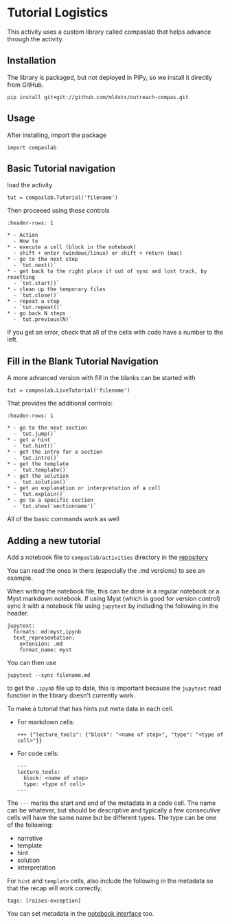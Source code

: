 # Tutorial Logistics

This activity uses a custom library called compaslab that helps advance through
the activity.

## Installation

The library is packaged, but not deployed in PiPy, so we install it directly from
GitHub.

```
pip install git+git://github.com/ml4sts/outreach-compas.git
```

## Usage
After installing, import the package
```
import compaslab
```


## Basic Tutorial navigation



load the activity
```
tut = compaslab.Tutorial('filename')
```

Then proceeed using these controls

```{list-table}
:header-rows: 1

* - Action
  - How to
* - execute a cell (block in the notebook)
  - shift + enter (windows/linux) or shift + return (mac)
* - go to the next step
  - `tut.next()`
* - get back to the right place if out of sync and lost track, by resetting
  - `tut.start()`
* - clean up the temporary files
  - `tut.close()`
* - repeat a step
  - `tut.repeat()`
* - go back N steps
  - `tut.previous(N)`
```

If you get an error, check that all of the cells with code have a number to the left.

## Fill in the Blank Tutorial Navigation
A more advanced version with fill in the blanks can be started with

```
tut = compaslab.LiveTutorial('filename')
```

That provides the additional controls:
```{list-table}
:header-rows: 1

* - go to the next section
  - `tut.jump()`
* - get a hint
  - `tut.hint()`
* - get the intro for a section
  - `tut.intro()`
* - get the template
  - `tut.template()`
* - get the solution
  - `tut.solution()`
* - get an explanation or interpretation of a cell
  - `tut.explain()`
* - go to a specific section
  - `tut.show('sectionname')`
```
All of the basic commands work as well


## Adding a new tutorial

Add a notebook file to `compaslab/activities` directory in the [repository](https://github.com/ml4sts/outreach-compas)

You can read the ones in there (especially the .md versions) to see an example.

When writing the notebook file, this can be done in a regular notebook or a Myst
markdown notebook.  If using Myst (which is good for version control) sync it with
a notebook file using `jupytext` by including the following in the header.

```
jupytext:
  formats: md:myst,ipynb
  text_representation:
    extension: .md
    format_name: myst
```

You can then use
```
jupytext --sync filename.md
```
to get the `.ipynb` file up to date, this is important because the `jupytext`
read function in the library doesn't currently work.

To make a tutorial that has hints put meta data in each cell.  

- For markdown cells:

     ```
     +++ {"lecture_tools": {"block": "<name of step>", "type": "<type of cell>"}}
     ```
- For code cells:

    ```
    ---
    lecture_tools:
      block: <name of step>
      type: <type of cell>
    ---
    ```

The `---` marks the start and end of the metadata in a code cell.
The name can be whatever, but should be descriptive and typically a few
consecutive cells will have the same name but be different types.
The type can be one of the following:
- narrative
- template
- hint
- solution
- interpretation

For `hint` and `template` cells, also include the following  in the metadata so
that the recap will work correctly.

```
tags: [raises-exception]
```

You can set metadata in the [notebook interface](https://jupyterbook.org/content/metadata.html#adding-tags-using-notebook-interfaces) too.
